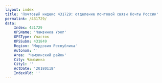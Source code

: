 ```yaml
---
layout: index
title: 'Почтовый индекс 431729: отделение почтовой связи Почты России'
permalink: /431729/
data:
    Index: 431729
    OPSName: 'Чамзинка Уооп'
    OPSType: Участок
    OPSSubm: 431849
    Region: 'Мордовия Республика'
    Autonom: ''
    Area: 'Чамзинский район'
    City: Чамзинка
    City1: ''
    ActDate: '20180118'
    IndexOld: ''
---
```

